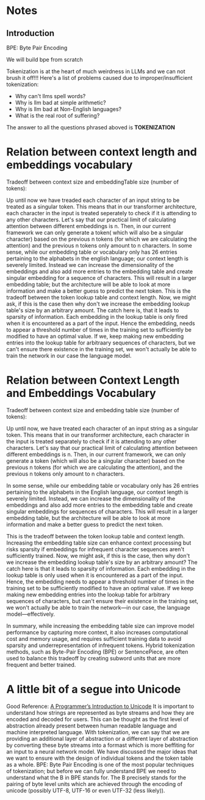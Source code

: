 # Notes

## Introduction

BPE: Byte Pair Encoding

We will build bpe from scratch

Tokenization is at the heart of much weirdness in LLMs and we can not brush it off!!!
Here's a list of problems caused due to improper/insufficient tokenization:

- Why can't llms spell words?
- Why is llm bad at simple arithmetic?
- Why is llm bad at Non-English languages?
- What is the real root of suffering?

The answer to all the questions phrased aboved is **TOKENIZATION**

# Relation between context length and embeddings vocabulary

Tradeoff between context size and embeddingTable size (number of tokens):

Up until now we have treaded each character of an input string to be treated as a singular token.
This means that in our transformer architecture, each character in the input is treated seperately to check if it is attending to any other characters.
Let's say that our practical limit of calculating attention between different embeddings is n. Then, in our current framework we can only generate a token( which will also be a singular character) based on the previous n tokens (for which we are calculating the attention) and the previous n tokens only amount to n characters.
In some sense, while our embedding table or vocabulary only has 26 entries pertaining to the alphabets in the english language; our context length is severely limited.
Instead we can increase the dimensionality of the embeddings and also add more entries to the embedding table and create singular embedding for a sequence of characters. This will result in a larger embedding table; but the architecture will be able to look at more information and make a better guess to predict the next token. This is the tradeoff between the token lookup table and context length.
Now, we might ask, if this is the case then why don't we increase the embedding lookup table's size by an arbitrary amount. The catch here is, that it leads to sparsity of information. Each embedding in the lookup table is only fired when it is encountered as a part of the input. Hence the embedding, needs to appear a threshold number of times in the training set to sufficiently be modified to have an optimal value. If we, keep making new embedding entries into the lookup table for arbitraary sequences of characters, but we can't ensure there existence in the training set, we won't actually be able to train the network in our case the language model.

# Relation between Context Length and Embeddings Vocabulary

Tradeoff between context size and embedding table size (number of tokens):

Up until now, we have treated each character of an input string as a singular token. This means that in our transformer architecture, each character in the input is treated separately to check if it is attending to any other characters. Let's say that our practical limit of calculating attention between different embeddings is n. Then, in our current framework, we can only generate a token (which will also be a singular character) based on the previous n tokens (for which we are calculating the attention), and the previous n tokens only amount to n characters.

In some sense, while our embedding table or vocabulary only has 26 entries pertaining to the alphabets in the English language, our context length is severely limited. Instead, we can increase the dimensionality of the embeddings and also add more entries to the embedding table and create singular embeddings for sequences of characters. This will result in a larger embedding table, but the architecture will be able to look at more information and make a better guess to predict the next token.

This is the tradeoff between the token lookup table and context length. Increasing the embedding table size can enhance context processing but risks sparsity if embeddings for infrequent character sequences aren't sufficiently trained. Now, we might ask, if this is the case, then why don't we increase the embedding lookup table's size by an arbitrary amount? The catch here is that it leads to sparsity of information. Each embedding in the lookup table is only used when it is encountered as a part of the input. Hence, the embedding needs to appear a threshold number of times in the training set to be sufficiently modified to have an optimal value. If we keep making new embedding entries into the lookup table for arbitrary sequences of characters, but can't ensure their existence in the training set, we won't actually be able to train the network—in our case, the language model—effectively.

In summary, while increasing the embedding table size can improve model performance by capturing more context, it also increases computational cost and memory usage, and requires sufficient training data to avoid sparsity and underrepresentation of infrequent tokens. Hybrid tokenization methods, such as Byte-Pair Encoding (BPE) or SentencePiece, are often used to balance this tradeoff by creating subword units that are more frequent and better trained.

# A little bit of a segue into Unicode

Good Reference: [A Programmer’s Introduction to Unicode](https://www.reedbeta.com/blog/programmers-intro-to-unicode/)
It is important to understand how strings are represented as byte streams and how they are encoded and decoded for users.
This can be thought as the first level of abstraction already present between human readable language and machine interpreted language.
With tokenization, we can say that we are providing an additional layer of abstraction or a different layer of abstraction by converting these byte streams into a formast which is more beffiting for an input to a neural network model.
We have discussed the major ideas that we want to ensure with the design of individual tokens and the token table as a whole.
BPE: Byte Pair Encoding is one of the most popular techniques of tokenization; but before we can fully understand BPE we need to understand what the B in BPE stands for. The B precisely stands for the pairing of byte level units which are achieved through the encoding of unicode (possibly UTF-8, UTF-16 or even UTF-32 (less likely)).

